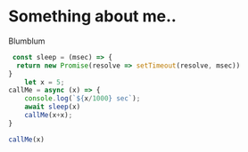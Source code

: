 # Something about me..

Blumblum

```javascript
 const sleep = (msec) => {
  return new Promise(resolve => setTimeout(resolve, msec))
}
	let x = 5; 
callMe = async (x) => {
	console.log(`${x/1000} sec`);
	await sleep(x)
	callMe(x+x);
}

callMe(x)
```
